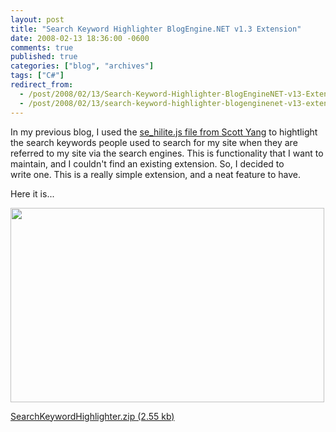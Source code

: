 ```yaml
---
layout: post
title: "Search Keyword Highlighter BlogEngine.NET v1.3 Extension"
date: 2008-02-13 18:36:00 -0600
comments: true
published: true
categories: ["blog", "archives"]
tags: ["C#"]
redirect_from: 
  - /post/2008/02/13/Search-Keyword-Highlighter-BlogEngineNET-v13-Extensions
  - /post/2008/02/13/search-keyword-highlighter-blogenginenet-v13-extensions
---
```

<!-- more -->
<p>In my previous blog,&nbsp;I used the <a href="http://scott.yang.id.au/code/se-hilite/">se_hilite.js file from Scott Yang</a> to hightlight the search keywords people used to search for my site when they are referred&nbsp;to my site&nbsp;via the search&nbsp;engines. This is functionality that I want to maintain, and I couldn't find an existing extension. So, I decided to write&nbsp;one. This is a really simple extension, and a neat feature to have.</p>
<p>Here it is...</p>
<p><img src="/images/postsSearchKeywordHighlighter.png" alt="" width="502" height="311" /></p>
<p><a rel="enclosure" href="/file.axd?file=SearchKeywordHighlighter.zip">SearchKeywordHighlighter.zip (2.55 kb)</a></p>
